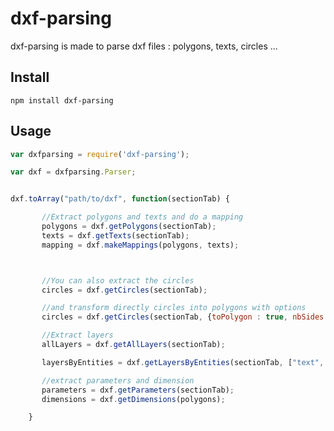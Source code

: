 dxf-parsing
========

dxf-parsing is made to parse dxf files : polygons, texts, circles ...

## Install

```
npm install dxf-parsing
```

## Usage

```javascript
var dxfparsing = require('dxf-parsing');

var dxf = dxfparsing.Parser;


dxf.toArray("path/to/dxf", function(sectionTab) {

       //Extract polygons and texts and do a mapping
       polygons = dxf.getPolygons(sectionTab);
       texts = dxf.getTexts(sectionTab);
       mapping = dxf.makeMappings(polygons, texts);



       //You can also extract the circles
       circles = dxf.getCircles(sectionTab);

       //and transform directly circles into polygons with options
       circles = dxf.getCircles(sectionTab, {toPolygon : true, nbSides : 16});

       //Extract layers
       allLayers = dxf.getAllLayers(sectionTab);

       layersByEntities = dxf.getLayersByEntities(sectionTab, ["text", "polygon", "circle"]);

       //extract parameters and dimension
       parameters = dxf.getParameters(sectionTab);
       dimensions = dxf.getDimensions(polygons);

    }
```
    	   
    	   
    	   

